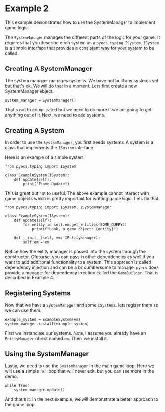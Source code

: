 # Example 2

This example demonstrates how to use the SystemManager to implement game logic.

The `SystemManager` manages the different parts of the logic for your game. It requires that you
describe each system as a `pyecs.typing.ISystem`. `ISystem` is a simple interface that provides
a consistant way for your system to be called.

## Creating A SystemManager

The system manager manages systems. We have not built any systems yet but that's ok. We will do that
in a moment.  Lets first create a new SystemManager object.

```
system_manager = SystemManager()
```

That's not to complicated but we need to do more if we are going to get anything out of it. Next, we
need to add systems.

## Creating A System

In order to use the `SystemManager`, you first needs systems. A system is a class that implements
the `ISystem` interface.

Here is an example of a simple system.

```
from pyecs.typing import ISystem

class ExampleSystem(ISystem):
    def update(self):
        print("Frame Update")
```

This is great but not to useful. The above example cannot interact with game objects which is pretty
important for writting game logic.  Lets fix that.

```
from pyecs.typing import ISystem, ISystemManager

class ExampleSystem(ISystem):
    def update(self):
        for entity in self.em.get_entities(SOME_QUERY):
            print(f"Look, a game object: {entity}")

    def __init__(self, em: IEntityManager):
        self.em = em
```

Notice how the entity manager is passed into the system through the constructor. Ofcourse, you can
pass in other dependencies as well if you want to add additional functionality to a system. This
approach is called dependency injection and can be a bit cumbersome to manage. `pyecs` does provide
a manager for dependency injection called the `GameBuilder`. That is described in Example 4.

## Registering Systems

Now that we have a `SystemManager` and some `ISystem`s. lets regiser them so we can use them.

```
example_system = ExampleSystem(em)
system_manager.install(example_system)
```

First we instanciate our systems. Note, I assume you already have an `EntityManager` object named
`em`. Then, we install it.

## Using the SystemManager

Lastly, we need to use the `SystemManager` in the main game loop. Here we will use a simple `for`
loop that will never exit. but you can see more in the demo.

```
while True:
    system_manager.update()
```

And that's it.  In the next example, we will demonstrate a better approach to the game loop.
